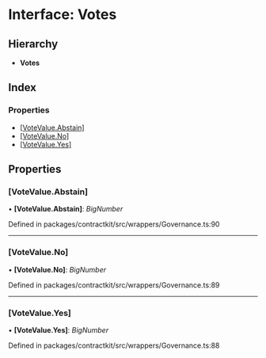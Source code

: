 # Interface: Votes

## Hierarchy

* **Votes**

## Index

### Properties

* [[VoteValue.Abstain]](_wrappers_governance_.votes.md#[votevalue.abstain])
* [[VoteValue.No]](_wrappers_governance_.votes.md#[votevalue.no])
* [[VoteValue.Yes]](_wrappers_governance_.votes.md#[votevalue.yes])

## Properties

###  [VoteValue.Abstain]

• **[VoteValue.Abstain]**: *BigNumber*

Defined in packages/contractkit/src/wrappers/Governance.ts:90

___

###  [VoteValue.No]

• **[VoteValue.No]**: *BigNumber*

Defined in packages/contractkit/src/wrappers/Governance.ts:89

___

###  [VoteValue.Yes]

• **[VoteValue.Yes]**: *BigNumber*

Defined in packages/contractkit/src/wrappers/Governance.ts:88
